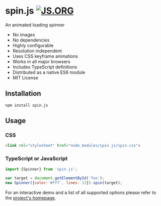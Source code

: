 # spin.js [![JS.ORG](https://img.shields.io/badge/js.org-spin-ffb400.svg?style=flat-square)](http://js.org)

An animated loading spinner

 * No images
 * No dependencies
 * Highly configurable
 * Resolution independent
 * Uses CSS keyframe animations
 * Works in all major browsers
 * Includes TypeScript definitions
 * Distributed as a native ES6 module
 * MIT License

## Installation

`npm install spin.js`

## Usage

### CSS

```html
<link rel="stylesheet" href="node_modules/spin.js/spin.css">
```

### TypeScript or JavaScript

```javascript
import {Spinner} from 'spin.js';

var target = document.getElementById('foo');
new Spinner({color:'#fff', lines: 12}).spin(target);
```

For an interactive demo and a list of all supported options please refer to the [project's homepage](https://spin.js.org).
